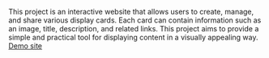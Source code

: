 This project is an interactive website that allows users to create, manage, and share various display cards. Each card can contain information such as an image, title, description, and related links. This project aims to provide a simple and practical tool for displaying content in a visually appealing way.
<br>
<a href="https://younesnoorzahi.github.io/card/">Demo site</a>
